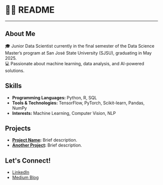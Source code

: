 # 🧑‍🎓 README
----------------------------------------------
## About Me
🎓 Junior Data Scientist currently in the final semester of the Data Science Master’s program at San José State University (SJSU), graduating in May 2025.  
💻 Passionate about machine learning, data analysis, and AI-powered solutions.

## Skills
- **Programming Languages:** Python, R, SQL
- **Tools & Technologies:** TensorFlow, PyTorch, Scikit-learn, Pandas, NumPy
- **Interests:** Machine Learning, Computer Vision, NLP

## Projects
- **[Project Name](link-to-project):** Brief description.
- **[Another Project](link-to-project):** Brief description.

## Let's Connect!
- [LinkedIn](https://www.linkedin.com/in/lee-sungwon/)
- [Medium Blog](https://medium.com/@pumadd1227)
